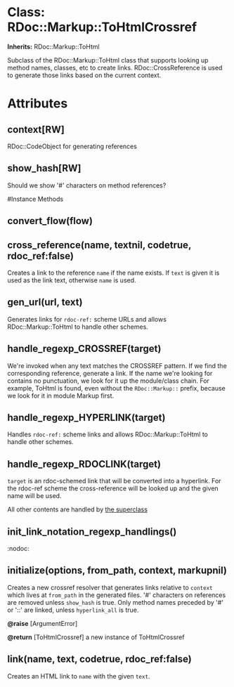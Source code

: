 # Class: RDoc::Markup::ToHtmlCrossref
**Inherits:** RDoc::Markup::ToHtml
    

Subclass of the RDoc::Markup::ToHtml class that supports looking up method
names, classes, etc to create links.  RDoc::CrossReference is used to generate
those links based on the current context.


# Attributes
## context[RW] [](#attribute-i-context)
RDoc::CodeObject for generating references

## show_hash[RW] [](#attribute-i-show_hash)
Should we show '#' characters on method references?


#Instance Methods
## convert_flow(flow) [](#method-i-convert_flow)

## cross_reference(name, textnil, codetrue, rdoc_ref:false) [](#method-i-cross_reference)
Creates a link to the reference `name` if the name exists.  If `text` is given
it is used as the link text, otherwise `name` is used.

## gen_url(url, text) [](#method-i-gen_url)
Generates links for `rdoc-ref:` scheme URLs and allows RDoc::Markup::ToHtml to
handle other schemes.

## handle_regexp_CROSSREF(target) [](#method-i-handle_regexp_CROSSREF)
We're invoked when any text matches the CROSSREF pattern.  If we find the
corresponding reference, generate a link.  If the name we're looking for
contains no punctuation, we look for it up the module/class chain.  For
example, ToHtml is found, even without the `RDoc::Markup::` prefix, because we
look for it in module Markup first.

## handle_regexp_HYPERLINK(target) [](#method-i-handle_regexp_HYPERLINK)
Handles `rdoc-ref:` scheme links and allows RDoc::Markup::ToHtml to handle
other schemes.

## handle_regexp_RDOCLINK(target) [](#method-i-handle_regexp_RDOCLINK)
`target` is an rdoc-schemed link that will be converted into a hyperlink. For
the rdoc-ref scheme the cross-reference will be looked up and the given name
will be used.

All other contents are handled by [the
superclass](rdoc-ref:RDoc::Markup::ToHtml#handle_regexp_RDOCLINK)

## init_link_notation_regexp_handlings() [](#method-i-init_link_notation_regexp_handlings)
:nodoc:

## initialize(options, from_path, context, markupnil) [](#method-i-initialize)
Creates a new crossref resolver that generates links relative to `context`
which lives at `from_path` in the generated files.  '#' characters on
references are removed unless `show_hash` is true.  Only method names preceded
by '#' or '::' are linked, unless `hyperlink_all` is true.

**@raise** [ArgumentError] 

**@return** [ToHtmlCrossref] a new instance of ToHtmlCrossref

## link(name, text, codetrue, rdoc_ref:false) [](#method-i-link)
Creates an HTML link to `name` with the given `text`.

